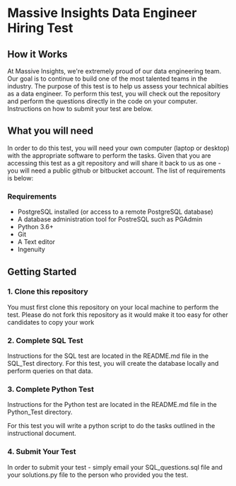 
# Massive Insights Data Engineer Hiring Test

## How it Works
At Massive Insights, we're extremely proud of our data engineering team. Our goal is to continue to build one of the most talented teams in the industry. The purpose of this test is to help us assess your technical abilties as a data engineer. 
To perform this test, you will check out the repository and perform the questions directly in the code on your computer. Instructions on how to submit your test are below.

## What you will need
In order to do this test, you will need your own computer (laptop or desktop) with the appropriate software to perform the tasks. Given that you are accessing this test as a git repository and will share it back to us as one - you will need a public github or bitbucket account. The list of requirements is below:

### Requirements
* PostgreSQL installed (or access to a remote PostgreSQL database)
* A database administration tool for PostreSQL such as PGAdmin
* Python 3.6+
* Git
* A Text editor
* Ingenuity

## Getting Started

### 1. Clone this repository
You must first clone this repository on your local machine to perform the test. Please do not fork this repository as it would make it too easy for other candidates to copy your work

### 2. Complete SQL Test
Instructions for the SQL test are located in the README.md file in the SQL_Test directory. For this test, you will create the database locally and perform queries on that data.

### 3. Complete Python Test
Instructions for the Python test are located in the README.md file in the Python_Test directory.

For this test you will write a python script to do the tasks outlined in the instructional document.

### 4. Submit Your Test
In order to submit your test - simply email your SQL_questions.sql file and your solutions.py file to the person who provided you the test.



   
   
